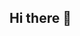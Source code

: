## Hi there 👋

<!--
**Arbn123/Arbn123** is a ✨ _special_ ✨ repository because its `README.md` (this file) appears on your GitHub profile.

Madame, Monsieur,
Bienvenue dans mon espace Github contenant mes projets personnels de développement,
Je vous invite à consulter mon projet **[Captain Arban](https://github.com/Arbn123/CaptainArban)**, projet Web sur lequel je travaille actuellement,
Vous pouvez aussi consulter la bibliothèque Python présente dans le repository "Moduleprive",
Cet espace est mis à jour régulièrement avec les projets que je développe
N'hésitez pas à me contacter si vous avez des questions ou souhaitez en savoir plus.

Merci pour votre visite,



Here are some ideas to get you started:

- 🔭 I’m currently working on ...
- 🌱 I’m currently learning ...
- 👯 I’m looking to collaborate on ...
- 🤔 I’m looking for help with ...
- 💬 Ask me about ...
- 📫 How to reach me: ...
- 😄 Pronouns: ...
- ⚡ Fun fact: ...
-->
